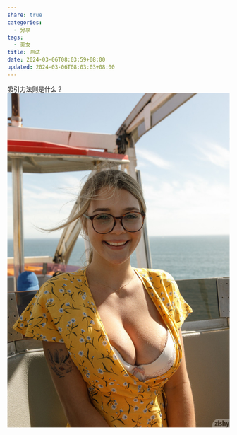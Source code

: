 ```yaml
---
share: true
categories:
  - 分享
tags:
  - 美女
title: 测试
date: 2024-03-06T08:03:59+08:00
updated: 2024-03-06T08:03:03+08:00
---
```

吸引力法则是什么？
![](../../attachments/56774007_032_c739.jpg)